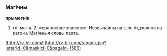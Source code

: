 ### Магічны
**прыметнік**

1. гл. магія. 2. пераноснае значэнне: Незвычайны па сіле ўздзеяння на каго-н. Магічныя словы паэта.

<a rel="author">[http://rv-blr.com/](http://rv-blr.com/slounik.jsp?letterId=0&maskId=0&pageId=1586)</a>
